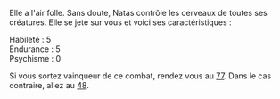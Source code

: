 Elle a l'air folle. Sans doute, Natas contrôle les cerveaux de toutes ses créatures. Elle se jete sur vous et voici ses caractéristiques : 

Habileté : 5  
Endurance : 5  
Psychisme : 0  

Si vous sortez vainqueur de ce combat, rendez vous au [77](77). Dans le cas contraire, allez au [48](48).